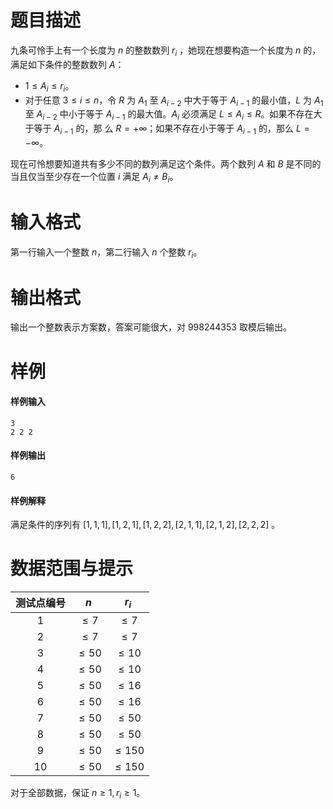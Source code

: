 
# 题目描述

九条可怜手上有一个长度为 $n$ 的整数数列 $r_i$ ，她现在想要构造一个长度为 $n$ 的，满足如下条件的整数数列 $A$：

* $1\leq  A_i \leq r_i$。
* 对于任意 $3 \leq i \leq n$，令 $R$ 为 $A_1$ 至 $A_{i-2}$ 中大于等于 $A_{i-1}$ 的最小值，$L$ 为 $A_1$ 至 $A_{i-2}$ 中小于等于 $A_{i-1}$ 的最大值。$A_i$ 必须满足 $L \leq A_i \leq R$。如果不存在大于等于 $A_{i-1}$ 的，那 么 $R = +\infty$；如果不存在小于等于 $A_{i-1}$ 的，那么 $L = −\infty$。

现在可怜想要知道共有多少不同的数列满足这个条件。两个数列 $A$ 和 $B$ 是不同的当且仅当至少存在一个位置 $i$ 满足 $A_i \neq B_i$。

# 输入格式

第一行输入一个整数 $n$，第二行输入 $n$ 个整数 $r_i$。

# 输出格式

输出一个整数表示方案数，答案可能很大，对 $998244353$ 取模后输出。

# 样例

#### 样例输入
```plain
3
2 2 2
```

#### 样例输出
```plain
6
```

#### 样例解释
满足条件的序列有 $[1, 1, 1], [1, 2, 1], [1, 2, 2], [2, 1, 1], [2, 1, 2], [2, 2, 2]$ 。

# 数据范围与提示

<!-- BEGIN: Migrated markdown table -->

| 测试点编号 | $n$ | $r_i$ |
|:-:|:-:|:-:|
| $1$ | $\leq 7$ | $\leq 7$ |
| $2$ | $\leq 7$ | $\leq 7$ |
| $3$ | $\leq 50$ | $\leq 10$ |
| $4$ | $\leq 50$ | $\leq 10$ |
| $5$ | $\leq 50$ | $\leq 16$ |
| $6$ | $\leq 50$ | $\leq 16$ |
| $7$ | $\leq 50$ | $\leq 50$ |
| $8$ | $\leq 50$ | $\leq 50$ |
| $9$ | $\leq 50$ | $\leq 150$ |
| $10$ | $\leq 50$ | $\leq 150$ |

<!-- Migrated from original HTML table:
<table><thead>
	<tr>
		<th style='text-align:center'>测试点编号</th>
		<th style='text-align:center'> $n$ </th>
		<th style='text-align:center'> $r_i$ </th>
	</tr></thead><tbody>
	<tr>
		<td style='text-align:center'> $1$ </td>
		<td rowspan=2 style='text-align:center'> $\leq 7$ </td>
		<td rowspan=2 style='text-align:center'> $\leq 7$ </td>
	</tr>
	<tr>
		<td style='text-align:center'> $2$ </td>
	</tr>
	<tr>
		<td style='text-align:center'> $3$ </td>
		<td rowspan=8 style='text-align:center'> $\leq 50$ </td>
		<td rowspan=2 style='text-align:center'> $\leq 10$ </td>
	</tr>
	<tr>
		<td style='text-align:center'> $4$ </td>
	</tr>
	<tr>
		<td style='text-align:center'> $5$ </td>
		<td rowspan=2 style='text-align:center'> $\leq 16$ </td>
	</tr>
	<tr>
		<td style='text-align:center'> $6$ </td>
	</tr>
	<tr>
		<td style='text-align:center'> $7$ </td>
		<td rowspan=2 style='text-align:center'> $\leq 50$ </td>
	</tr>
	<tr>
		<td style='text-align:center'> $8$ </td>
	</tr>
	<tr>
		<td style='text-align:center'> $9$ </td>
		<td rowspan=2 style='text-align:center'> $\leq 150$ </td>
	</tr>
	<tr>
		<td style='text-align:center'> $10$ </td>
	</tr></tbody>
</table>
-->

<!-- END: Migrated markdown table -->

对于全部数据，保证 $n\ge 1,r_i\ge 1$。

